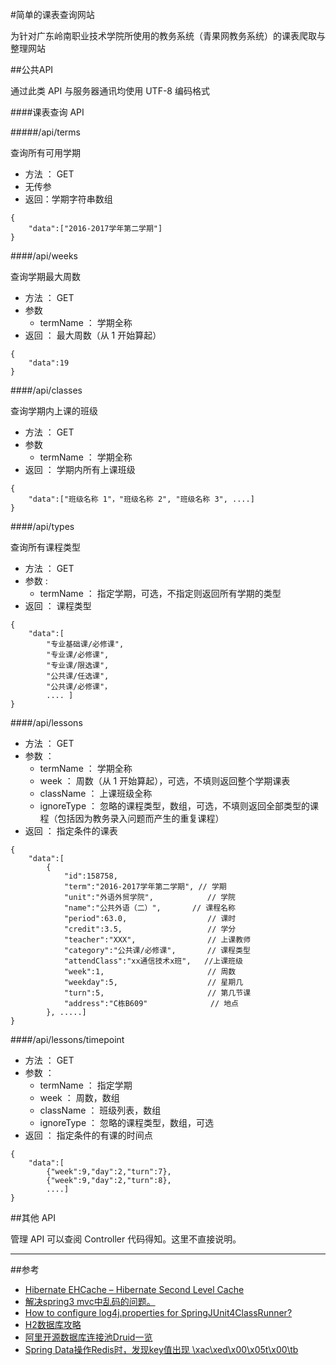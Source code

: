 #简单的课表查询网站

为针对广东岭南职业技术学院所使用的教务系统（青果网教务系统）的课表爬取与整理网站

##公共API

通过此类 API 与服务器通讯均使用 UTF-8 编码格式

####课表查询 API

#####/api/terms

查询所有可用学期

- 方法 ： GET
- 无传参
- 返回：学期字符串数组

```
{
	"data":["2016-2017学年第二学期"]
}
```

####/api/weeks

查询学期最大周数

- 方法 ： GET
- 参数
	- termName ： 学期全称
- 返回 ： 最大周数（从 1 开始算起）

```
{
	"data":19
}
```

####/api/classes

查询学期内上课的班级

- 方法 ： GET
- 参数
	- termName ： 学期全称
- 返回 ： 学期内所有上课班级

```
{
	"data":["班级名称 1"，"班级名称 2", "班级名称 3", ....]
}
```

####/api/types

查询所有课程类型

- 方法 ： GET
- 参数 : 
    - termName ： 指定学期，可选，不指定则返回所有学期的类型
- 返回 ： 课程类型

```
{
	"data":[
		"专业基础课/必修课",
		"专业课/必修课",
		"专业课/限选课",
		"公共课/任选课",
		"公共课/必修课"，
		.... ]
}
```

####/api/lessons

- 方法 ： GET
- 参数 ：
	- termName ： 学期全称
	- week ： 周数（从 1 开始算起），可选，不填则返回整个学期课表
	- className ： 上课班级全称
	- ignoreType ： 忽略的课程类型，数组，可选，不填则返回全部类型的课程（包括因为教务录入问题而产生的重复课程）
- 返回 ： 指定条件的课表

```
{
	"data":[
		{
			"id":158758,
			"term":"2016-2017学年第二学期", // 学期
			"unit":"外语外贸学院",			// 学院
			"name":"公共外语（二）",		// 课程名称
			"period":63.0,					// 课时
			"credit":3.5,					// 学分
			"teacher":"XXX",				// 上课教师
			"category":"公共课/必修课",		// 课程类型
			"attendClass":"xx通信技术x班",	//上课班级
			"week":1,						// 周数
			"weekday":5,					// 星期几
			"turn":5,						// 第几节课
			"address":"C栋B609"				// 地点
		}, .....]
}
```

####/api/lessons/timepoint

- 方法 ： GET
- 参数 ： 
	- termName ： 指定学期
	- week ： 周数，数组
	- className ： 班级列表，数组
	- ignoreType ： 忽略的课程类型，数组，可选
- 返回 ： 指定条件的有课的时间点

```
{
	"data":[
		{"week":9,"day":2,"turn":7},
		{"week":9,"day":2,"turn":8},
		....]
}

```

##其他 API

管理 API 可以查阅 Controller 代码得知。这里不直接说明。

***
##参考

- [Hibernate EHCache – Hibernate Second Level Cache](http://www.journaldev.com/2980/hibernate-ehcache-hibernate-second-level-cache)
- [解决spring3 mvc中乱码的问题。](http://blog.csdn.net/zhengzhb/article/details/6967975)
- [How to configure log4j.properties for SpringJUnit4ClassRunner?](http://stackoverflow.com/questions/4570072/how-to-configure-log4j-properties-for-springjunit4classrunner)
- [H2数据库攻略](http://www.cnblogs.com/gao241/p/3480472.html)
- [阿里开源数据库连接池Druid一览](http://www.kailing.pub/article/index/arcid/91.html)
- [Spring Data操作Redis时，发现key值出现 \xac\xed\x00\x05t\x00\tb](http://blog.csdn.net/yunhaibin/article/details/9001198)

